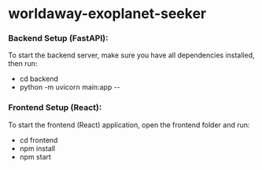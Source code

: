 # worldaway-exoplanet-seeker


### Backend Setup (FastAPI):

To start the backend server, make sure you have all dependencies installed, then run:
- cd backend
- python -m uvicorn main:app --


### Frontend Setup (React):

To start the frontend (React) application, open the frontend folder and run:
- cd frontend
- npm install
- npm start
